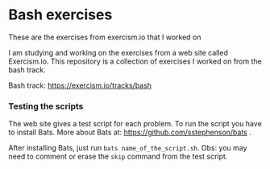 # Bash exercises
These are the exercises from exercism.io that I worked on

I am studying and working on the exercises from a web site called Exercism.io. This repository is a collection of exercises I worked on from the bash track.

Bash track: https://exercism.io/tracks/bash

### Testing the scripts
The web site gives a test script for each problem. To run the script you have to install Bats. More about Bats at: https://github.com/sstephenson/bats .

After installing Bats, just run ``` bats name_of_the_script.sh ```. Obs: you may need to comment or erase the ```skip``` command from the test script.
